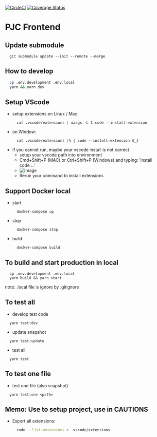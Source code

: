[![CircleCI](https://circleci.com/gh/moneyforwardvietnam/pjc_frontend/tree/develop.svg?style=svg&circle-token=2a9ce746920c8c7a368282a6c6b4b62e4dfea123)](https://circleci.com/gh/moneyforwardvietnam/pjc_frontend/tree/develop)
[![Coverage Status](https://coveralls.io/repos/github/moneyforwardvietnam/pjc_frontend/badge.svg?branch=develop&t=IVkH1r)](https://coveralls.io/github/moneyforwardvietnam/pjc_frontend?branch=develop)

# PJC Frontend

## Update submodule

```
  git submodule update --init --remote --merge
```

## How to develop

```bash
  cp .env.development .env.local
  yarn && yarn dev
```

## Setup VScode

- setup extensions on Linux / Mac:
  ```
    cat .vscode/extensions | xargs -L 1 code --install-extension
  ```
- on Window:
  ```
    cat .vscode/extensions |% { code --install-extension $_}
  ```
- If you cannot run, maybe your vscode install is not correct
    - setup your vscode path into environment
    - Cmd+Shift+P (MAC) or Ctrl+Shift+P (Windows) and typing: 'install code ...'
    - ![image](https://user-images.githubusercontent.com/88994767/151102867-8c48ad74-4a43-4f90-8e15-bfbc1b5a26a5.png)
    - Rerun your command to install extensions

## Support Docker local

- start
  ```
    docker-compose up
  ```
- stop
  ```
    docker-compose stop
  ```
- build
  ```
    docker-compose build
  ```

## To build and start production in local

```
  cp .env.development .env.local
  yarn build && yarn start
```

note: .local file is ignore by .gitignore

## To test all

- develop test code

```
  yarn test:dev
```

- update snapshot

```
  yarn test:update
```

- test all

```
  yarn test
```

## To test one file

- test one file (also snapshot)

```
  yarn test:one <path>
```

## Memo: Use to setup project, use in CAUTIONS

- Export all extensions:
  ```bash
    code --list-extensions > .vscode/extensions
  ```

